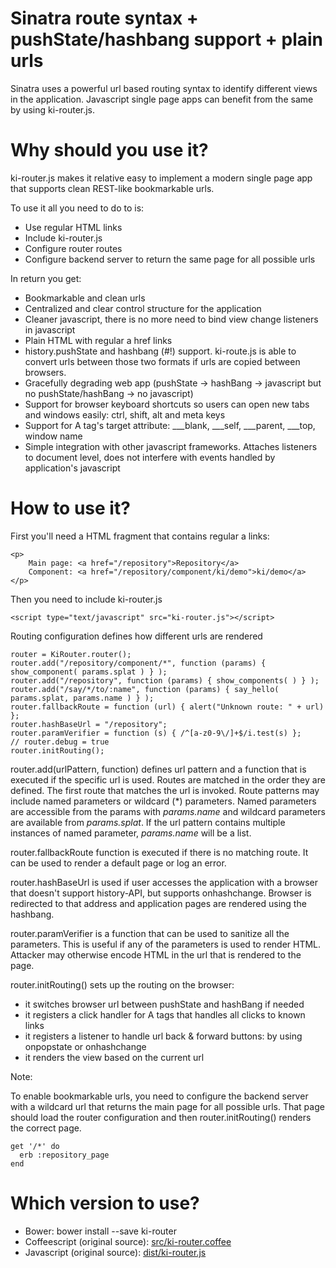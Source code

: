 # Sinatra route syntax + pushState/hashbang support + plain urls

Sinatra uses a powerful url based routing syntax to identify different views in the application. Javascript
single page apps can benefit from the same by using ki-router.js.

# Why should you use it?

ki-router.js makes it relative easy to implement a modern single page app that supports clean REST-like bookmarkable
urls.

To use it all you need to do to is:

* Use regular HTML links
* Include ki-router.js
* Configure router routes
* Configure backend server to return the same page for all possible urls

In return you get:

* Bookmarkable and clean urls
* Centralized and clear control structure for the application
* Cleaner javascript, there is no more need to bind view change listeners in javascript
* Plain HTML with regular a href links
* history.pushState and hashbang (#!) support. ki-route.js is able to convert urls between those two formats if urls are copied between browsers.
* Gracefully degrading web app (pushState -> hashBang -> javascript but no pushState/hashBang -> no javascript)
* Support for browser keyboard shortcuts so users can open new tabs and windows easily: ctrl, shift, alt and meta keys
* Support for A tag's target attribute: ___blank, ___self, ___parent, ___top, window name
* Simple integration with other javascript frameworks. Attaches listeners to document level, does not interfere with events handled by application's javascript

# How to use it?

First you'll need a HTML fragment that contains regular a links:

    <p>
        Main page: <a href="/repository">Repository</a>
        Component: <a href="/repository/component/ki/demo">ki/demo</a>
    </p>

Then you need to include ki-router.js

    <script type="text/javascript" src="ki-router.js"></script>

Routing configuration defines how different urls are rendered

    router = KiRouter.router();
    router.add("/repository/component/*", function (params) { show_component( params.splat ) } );
    router.add("/repository", function (params) { show_components( ) } );
    router.add("/say/*/to/:name", function (params) { say_hello( params.splat, params.name ) } );
    router.fallbackRoute = function (url) { alert("Unknown route: " + url) };
    router.hashBaseUrl = "/repository";
    router.paramVerifier = function (s) { /^[a-z0-9\/]+$/i.test(s) };
    // router.debug = true
    router.initRouting();

router.add(urlPattern, function) defines url pattern and a function that is executed if the specific url is used.
Routes are matched in the order they are defined. The first route that matches the url is invoked. Route patterns may
include named parameters or wildcard (*) parameters. Named parameters are accessible from the params with _params.name_
and wildcard parameters are available from _params.splat_. If the url pattern contains multiple instances of named
parameter, _params.name_ will be a list.

router.fallbackRoute function is executed if there is no matching route. It can be used to render a default page or log an error.

router.hashBaseUrl is used if user accesses the application with a browser that doesn't support history-API, but supports onhashchange.
Browser is redirected to that address and application pages are rendered using the hashbang.

router.paramVerifier is a function that can be used to sanitize all the parameters. This is useful if any of the parameters
is used to render HTML. Attacker may otherwise encode HTML in the url that is rendered to the page.

router.initRouting() sets up the routing on the browser:

* it switches browser url between pushState and hashBang if needed
* it registers a click handler for A tags that handles all clicks to known links
* it registers a listener to handle url back & forward buttons: by using onpopstate or onhashchange
* it renders the view based on the current url

Note:

To enable bookmarkable urls, you need to configure the backend server with a wildcard url that returns the main page
for all possible urls. That page should load the router configuration and then router.initRouting() renders the correct page.

    get '/*' do
      erb :repository_page
    end

# Which version to use?

* Bower: bower install --save ki-router
* Coffeescript (original source): [src/ki-router.coffee](https://raw.github.com/mikko-apo/ki-router.js/master/src/ki-router.coffee)
* Javascript (original source): [dist/ki-router.js](https://raw.github.com/mikko-apo/ki-router.js/master/dist/ki-router.js)